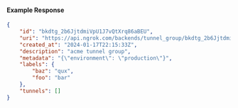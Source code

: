 <!-- Code generated for API Clients. DO NOT EDIT. -->

#### Example Response

```json
{
	"id": "bkdtg_2b6JjtdmiVpU1J7vQtXrq86aBEU",
	"uri": "https://api.ngrok.com/backends/tunnel_group/bkdtg_2b6JjtdmiVpU1J7vQtXrq86aBEU",
	"created_at": "2024-01-17T22:15:33Z",
	"description": "acme tunnel group",
	"metadata": "{\"environment\": \"production\"}",
	"labels": {
		"baz": "qux",
		"foo": "bar"
	},
	"tunnels": []
}
```
